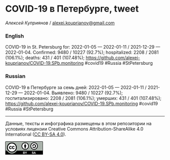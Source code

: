 COVID-19 в Петербурге, tweet
============================

*Алексей Куприянов* /
<a href="mailto:alexei.kouprianov@gmail.com" class="email">alexei.kouprianov@gmail.com</a>

### English

COVID-19 in St. Petersburg for: 2022-01-05 — 2022-01-11 / 2021-12-29 —
2022-01-04. Сonfirmed: 9480 / 10227 (92.7%); hospitalized: 2208 / 2081
(106.1%); deaths: 431 / 401 (107.48%);
<a href="https://github.com/alexei-kouprianov/COVID-19.SPb.monitoring" class="uri">https://github.com/alexei-kouprianov/COVID-19.SPb.monitoring</a>
\#covid19 \#Russia \#StPetersburg

### Russian

COVID-19 в Петербурге за семь дней: 2022-01-05 — 2022-01-11 / 2021-12-29
— 2022-01-04. Выявлено: 9480 / 10227 (92.7%); госпитализировано: 2208 /
2081 (106.1%); умерших: 431 / 401 (107.48%);
<a href="https://github.com/alexei-kouprianov/COVID-19.SPb.monitoring" class="uri">https://github.com/alexei-kouprianov/COVID-19.SPb.monitoring</a>
\#covid19 \#Russia \#StPetersburg

------------------------------------------------------------------------

Данные, тексты и инфографика размещены в этом репозитории на условиях
лицензии Creative Commons Attribution-ShareAlike 4.0 International ([CC
BY-SA 4.0](https://creativecommons.org/licenses/by-sa/4.0/)).

![](../misc/CC-BY-SA-icon.png "CC-BY-SA")
